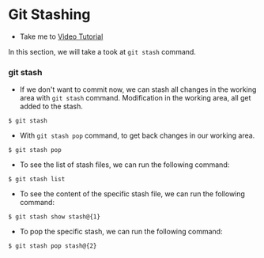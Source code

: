 # Git Stashing
  - Take me to [Video Tutorial](https://kodekloud.com/courses/1085975/lectures/23244916)

In this section, we will take a took at `git stash` command.

### git stash 

- If we don't want to commit now, we can stash all changes in the working area with `git stash` command. Modification in the working area, all get added to the stash. 

```
$ git stash
```
- With `git stash pop` command, to get back changes in our working area.

```
$ git stash pop
``` 

- To see the list of stash files, we can run the following command:

```
$ git stash list
```

- To see the content of the specific stash file, we can run the following command:

```
$ git stash show stash@{1}
```

- To pop the specific stash, we can run the following command:

```
$ git stash pop stash@{2}

```
